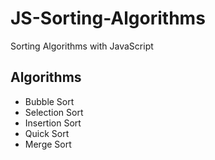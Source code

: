 # JS-Sorting-Algorithms
Sorting Algorithms with JavaScript

## Algorithms
- Bubble Sort
- Selection Sort
- Insertion Sort
- Quick Sort
- Merge Sort
